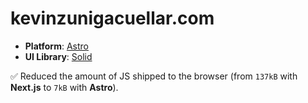 # kevinzunigacuellar.com

- **Platform**: [Astro](https://astro.build/)
- **UI Library**: [Solid](https://www.solidjs.com/)

✅ Reduced the amount of JS shipped to the browser (from `137kB` with **Next.js** to `7kB` with **Astro**).
